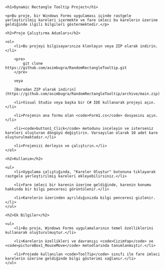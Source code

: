 <html>

<head>
    <title>Dynamic Rectangle Tooltip Project</title>
</head>

<body>

    <h1>Dynamic Rectangle Tooltip Project</h1>

    <p>Bu proje, bir Windows Forms uygulaması içinde rastgele yerleştirilmiş kareleri içermekte ve fare imleci bu karelerin üzerine geldiğinde ilgili bilgileri göstermektedir.</p>

    <h2>Proje Çalıştırma Adımları</h2>

    <ol>
        <li>Bu projeyi bilgisayarınıza klonlayın veya ZIP olarak indirin.</li>

        <pre>
            git clone https://github.com/asimbugra/RandomRectangleTooltip.git
        </pre>

        veya

        [Buradan ZIP olarak indirin](https://github.com/asimbugra/RandomRectangleTooltip/archive/main.zip)

        <li>Visual Studio veya başka bir C# IDE kullanarak projeyi açın.</li>

        <li>Projenin ana formu olan <code>Form1.cs</code> dosyasını açın.</li>

        <li><code>button1_Click</code> metodunu inceleyin ve isterseniz kareleri oluşturan döngüyü değiştirin. Varsayılan olarak 10 adet kare oluşturulmaktadır.</li>

        <li>Projenizi derleyin ve çalıştırın.</li>
    </ol>

    <h2>Kullanım</h2>

    <ul>
        <li>Uygulama çalıştığında, "Kareler Oluştur" butonuna tıklayarak rastgele yerleştirilmiş kareleri ekleyebilirsiniz.</li>

        <li>Fare imleci bir karenin üzerine geldiğinde, karenin konumu hakkında bir bilgi penceresi görüntülenir.</li>

        <li>Karelerin üzerinden ayrıldığınızda bilgi penceresi gizlenir.</li>
    </ul>

    <h2>Ek Bilgiler</h2>

    <ul>
        <li>Bu proje, Windows Forms uygulamalarının temel özelliklerini kullanarak oluşturulmuştur.</li>

        <li>Karelerin özellikleri ve davranışı <code>CizimYap</code> ve <code>pictureBox1_MouseMove</code> metodlarında tanımlanmıştır.</li>

        <li>Projede kullanılan <code>ToolTip</code> sınıfı ile fare imleci karelerin üzerine geldiğinde bilgi gösterimi sağlanır.</li>
    </ul>

</body>

</html>
